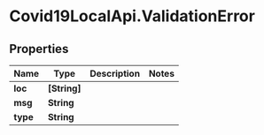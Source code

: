 # Covid19LocalApi.ValidationError

## Properties

Name | Type | Description | Notes
------------ | ------------- | ------------- | -------------
**loc** | **[String]** |  | 
**msg** | **String** |  | 
**type** | **String** |  | 


